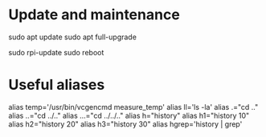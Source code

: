 # Update and maintenance

sudo apt update
sudo apt full-upgrade

sudo rpi-update
sudo reboot

# Useful aliases

alias temp='/usr/bin/vcgencmd measure_temp'
alias ll='ls -la'
alias .="cd .."
alias ..="cd ../.."
alias ...="cd ../../.."
alias h="history"
alias h1="history 10"
alias h2="history 20"
alias h3="history 30"
alias hgrep='history | grep'
